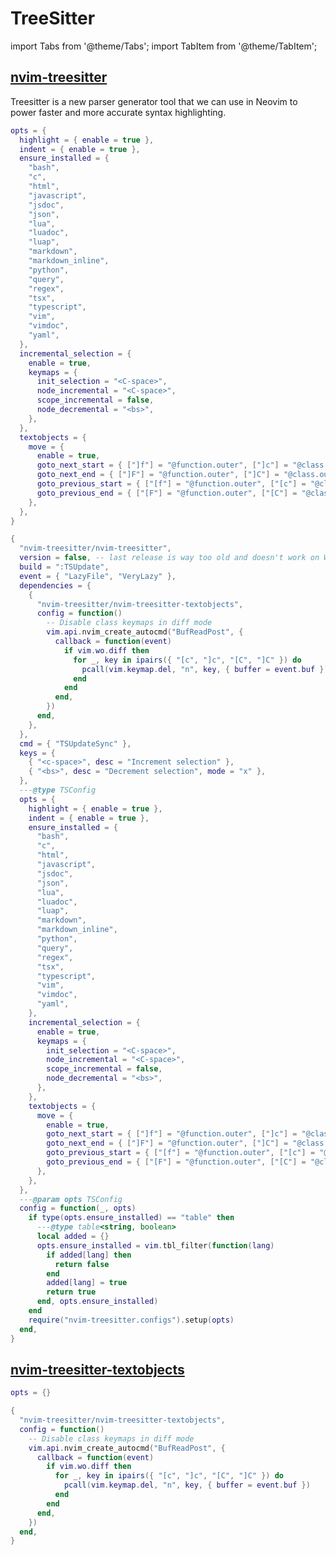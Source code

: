# TreeSitter

<!-- plugins:start -->

import Tabs from '@theme/Tabs';
import TabItem from '@theme/TabItem';

## [nvim-treesitter](https://github.com/nvim-treesitter/nvim-treesitter)

 Treesitter is a new parser generator tool that we can
 use in Neovim to power faster and more accurate
 syntax highlighting.


<Tabs>

<TabItem value="opts" label="Options">

```lua
opts = {
  highlight = { enable = true },
  indent = { enable = true },
  ensure_installed = {
    "bash",
    "c",
    "html",
    "javascript",
    "jsdoc",
    "json",
    "lua",
    "luadoc",
    "luap",
    "markdown",
    "markdown_inline",
    "python",
    "query",
    "regex",
    "tsx",
    "typescript",
    "vim",
    "vimdoc",
    "yaml",
  },
  incremental_selection = {
    enable = true,
    keymaps = {
      init_selection = "<C-space>",
      node_incremental = "<C-space>",
      scope_incremental = false,
      node_decremental = "<bs>",
    },
  },
  textobjects = {
    move = {
      enable = true,
      goto_next_start = { ["]f"] = "@function.outer", ["]c"] = "@class.outer" },
      goto_next_end = { ["]F"] = "@function.outer", ["]C"] = "@class.outer" },
      goto_previous_start = { ["[f"] = "@function.outer", ["[c"] = "@class.outer" },
      goto_previous_end = { ["[F"] = "@function.outer", ["[C"] = "@class.outer" },
    },
  },
}
```

</TabItem>


<TabItem value="code" label="Full Spec">

```lua
{
  "nvim-treesitter/nvim-treesitter",
  version = false, -- last release is way too old and doesn't work on Windows
  build = ":TSUpdate",
  event = { "LazyFile", "VeryLazy" },
  dependencies = {
    {
      "nvim-treesitter/nvim-treesitter-textobjects",
      config = function()
        -- Disable class keymaps in diff mode
        vim.api.nvim_create_autocmd("BufReadPost", {
          callback = function(event)
            if vim.wo.diff then
              for _, key in ipairs({ "[c", "]c", "[C", "]C" }) do
                pcall(vim.keymap.del, "n", key, { buffer = event.buf })
              end
            end
          end,
        })
      end,
    },
  },
  cmd = { "TSUpdateSync" },
  keys = {
    { "<c-space>", desc = "Increment selection" },
    { "<bs>", desc = "Decrement selection", mode = "x" },
  },
  ---@type TSConfig
  opts = {
    highlight = { enable = true },
    indent = { enable = true },
    ensure_installed = {
      "bash",
      "c",
      "html",
      "javascript",
      "jsdoc",
      "json",
      "lua",
      "luadoc",
      "luap",
      "markdown",
      "markdown_inline",
      "python",
      "query",
      "regex",
      "tsx",
      "typescript",
      "vim",
      "vimdoc",
      "yaml",
    },
    incremental_selection = {
      enable = true,
      keymaps = {
        init_selection = "<C-space>",
        node_incremental = "<C-space>",
        scope_incremental = false,
        node_decremental = "<bs>",
      },
    },
    textobjects = {
      move = {
        enable = true,
        goto_next_start = { ["]f"] = "@function.outer", ["]c"] = "@class.outer" },
        goto_next_end = { ["]F"] = "@function.outer", ["]C"] = "@class.outer" },
        goto_previous_start = { ["[f"] = "@function.outer", ["[c"] = "@class.outer" },
        goto_previous_end = { ["[F"] = "@function.outer", ["[C"] = "@class.outer" },
      },
    },
  },
  ---@param opts TSConfig
  config = function(_, opts)
    if type(opts.ensure_installed) == "table" then
      ---@type table<string, boolean>
      local added = {}
      opts.ensure_installed = vim.tbl_filter(function(lang)
        if added[lang] then
          return false
        end
        added[lang] = true
        return true
      end, opts.ensure_installed)
    end
    require("nvim-treesitter.configs").setup(opts)
  end,
}
```

</TabItem>

</Tabs>

## [nvim-treesitter-textobjects](https://github.com/nvim-treesitter/nvim-treesitter-textobjects)

<Tabs>

<TabItem value="opts" label="Options">

```lua
opts = {}
```

</TabItem>


<TabItem value="code" label="Full Spec">

```lua
{
  "nvim-treesitter/nvim-treesitter-textobjects",
  config = function()
    -- Disable class keymaps in diff mode
    vim.api.nvim_create_autocmd("BufReadPost", {
      callback = function(event)
        if vim.wo.diff then
          for _, key in ipairs({ "[c", "]c", "[C", "]C" }) do
            pcall(vim.keymap.del, "n", key, { buffer = event.buf })
          end
        end
      end,
    })
  end,
}
```

</TabItem>

</Tabs>

<!-- plugins:end -->
